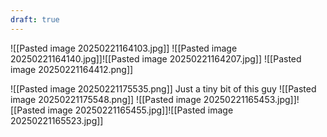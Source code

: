 ```yaml
---
draft: true
---
```

![[Pasted image 20250221164103.jpg]]
![[Pasted image 20250221164140.jpg]]![[Pasted image 20250221164207.jpg]]
![[Pasted image 20250221164412.png]]

![[Pasted image 20250221175535.png]]
Just a tiny bit of this guy
![[Pasted image 20250221175548.png]]
![[Pasted image 20250221165453.jpg]]![[Pasted image 20250221165455.jpg]]![[Pasted image 20250221165523.jpg]]
